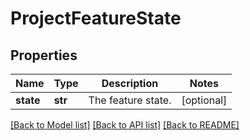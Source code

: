 # ProjectFeatureState

## Properties
Name | Type | Description | Notes
------------ | ------------- | ------------- | -------------
**state** | **str** | The feature state. | [optional] 

[[Back to Model list]](../README.md#documentation-for-models) [[Back to API list]](../README.md#documentation-for-api-endpoints) [[Back to README]](../README.md)

